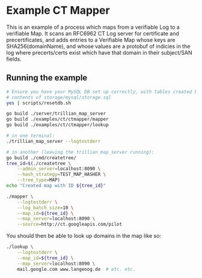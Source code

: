 # Example CT Mapper

This is an example of a process which maps from a verifiable Log to a
verifiable Map.
It scans an RFC6962 CT Log server for certificate and precertificates,
and adds entries to a Verifiable Map whose keys are SHA256(domainName), and
whose values are a protobuf of indicies in the log where precerts/certs exist
which have that domain in their subject/SAN fields.

## Running the example

```bash
# Ensure you have your MySQL DB set up correctly, with tables created by the
# contents of storage/mysql/storage.sql
yes | scripts/resetdb.sh

go build ./server/trillian_map_server
go build ./examples/ct/ctmapper/mapper
go build ./examples/ct/ctmapper/lookup

# in one terminal:
./trillian_map_server --logtostderr

# in another (leaving the trillian_map_server running):
go build ./cmd/createtree/
tree_id=$(./createtree \
    --admin_server=localhost:8090 \
    --hash_strategy=TEST_MAP_HASHER \
    --tree_type=MAP)
echo "Created map with ID ${tree_id}"

./mapper \
    --logtostderr \
    --log_batch_size=10 \
    --map_id=${tree_id} \
    --map_server=localhost:8090 \
    --source=http://ct.googleapis.com/pilot
```

You should then be able to look up domains in the map like so:

```bash
./lookup \
    --logtostderr \
    --map_id=${tree_id} \
    --map_server=localhost:8090 \
    mail.google.com www.langeoog.de  # etc. etc.
```
